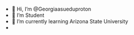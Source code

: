- 👋 Hi, I’m @Georgiaasueduproton
- 👀 I’m Student
- 🌱 I’m currently learning Arizona State University
- 
<!---
Georgiaasueduproton/Georgiaasueduproton is a ✨ special ✨ repository because its `README.md` (this file) appears on your GitHub profile.
You can click the Preview link to take a look at your changes.
--->
